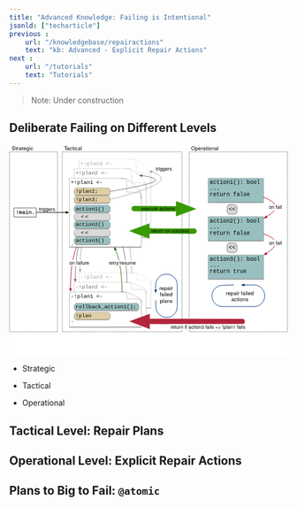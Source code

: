 ```yaml
---
title: "Advanced Knowledge: Failing is Intentional"
jsonld: ["techarticle"]
previous :
    url: "/knowledgebase/repairactions"
    text: "kb: Advanced - Explicit Repair Actions"
next :
    url: "/tutorials"
    text: "Tutorials"
---
```


> Note: Under construction

## Deliberate Failing on Different Levels

<svg xmlns="http://www.w3.org/2000/svg" xmlns:xl="http://www.w3.org/1999/xlink" version="1.1" viewBox="35 54 1046 794" width="1046pt" height="794pt" xmlns:dc="http://purl.org/dc/elements/1.1/"><metadata>Produced by OmniGraffle 7.4.2     <dc:date>2017-09-18 14:45:54 +0000</dc:date></metadata><defs><marker orient="auto" overflow="visible" markerUnits="strokeWidth" id="FilledArrow_Marker" viewBox="-1 -3 7 6" markerWidth="7" markerHeight="6" color="#a5a5a5"><g><path d="M 4.8 0 L 0 -1.8 L 0 1.8 Z" fill="currentColor" stroke="currentColor" stroke-width="1"/></g></marker><marker orient="auto" overflow="visible" markerUnits="strokeWidth" id="FilledArrow_Marker_2" viewBox="-1 -3 7 6" markerWidth="7" markerHeight="6" color="#666"><g><path d="M 4.8 0 L 0 -1.8 L 0 1.8 Z" fill="currentColor" stroke="currentColor" stroke-width="1"/></g></marker><filter id="Shadow" filterUnits="userSpaceOnUse"><feGaussianBlur in="SourceAlpha" result="blur" stdDeviation="1.308"/><feOffset in="blur" result="offset" dx="0" dy="2"/><feFlood flood-color="black" flood-opacity=".5" result="flood"/><feComposite in="flood" in2="offset" operator="in" result="color"/><feMerge><feMergeNode in="color"/><feMergeNode in="SourceGraphic"/></feMerge></filter><font-face font-family="Courier New" font-size="20" panose-1="2 7 3 9 2 2 5 2 4 4" units-per-em="1000" underline-position="-232.91016" underline-thickness="41.015625" slope="0" x-height="422.85156" cap-height="571.28906" ascent="832.5195" descent="-300.29297" font-weight="500"><font-face-src><font-face-name name="CourierNewPSMT"/></font-face-src></font-face><marker orient="auto" overflow="visible" markerUnits="strokeWidth" id="FilledArrow_Marker_3" viewBox="-1 -3 7 6" markerWidth="7" markerHeight="6" color="black"><g><path d="M 4.8 0 L 0 -1.8 L 0 1.8 Z" fill="currentColor" stroke="currentColor" stroke-width="1"/></g></marker><font-face font-family="Helvetica Neue" font-size="18" panose-1="2 0 5 3 0 0 0 2 0 4" units-per-em="1000" underline-position="-100" underline-thickness="50" slope="0" x-height="517" cap-height="714" ascent="951.9958" descent="-212.99744" font-weight="500"><font-face-src><font-face-name name="HelveticaNeue"/></font-face-src></font-face><marker orient="auto" overflow="visible" markerUnits="strokeWidth" id="FilledArrow_Marker_4" viewBox="-1 -3 7 6" markerWidth="7" markerHeight="6" color="#b1001c"><g><path d="M 4.8 0 L 0 -1.8 L 0 1.8 Z" fill="currentColor" stroke="currentColor" stroke-width="1"/></g></marker><marker orient="auto" overflow="visible" markerUnits="strokeWidth" id="FilledArrow_Marker_5" viewBox="-1 -3 7 6" markerWidth="7" markerHeight="6" color="#235e00"><g><path d="M 4.8 0 L 0 -1.8 L 0 1.8 Z" fill="currentColor" stroke="currentColor" stroke-width="1"/></g></marker><marker orient="auto" overflow="visible" markerUnits="strokeWidth" id="FilledArrow_Marker_6" viewBox="-1 -3 7 6" markerWidth="7" markerHeight="6" color="#003776"><g><path d="M 4.8 0 L 0 -1.8 L 0 1.8 Z" fill="currentColor" stroke="currentColor" stroke-width="1"/></g></marker><font-face font-family="Helvetica Neue" font-size="20" panose-1="2 0 5 3 0 0 0 2 0 4" units-per-em="1000" underline-position="-100" underline-thickness="50" slope="0" x-height="517" cap-height="714" ascent="951.9958" descent="-212.99744" font-weight="500"><font-face-src><font-face-name name="HelveticaNeue"/></font-face-src></font-face><marker orient="auto" overflow="visible" markerUnits="strokeWidth" id="FilledArrow_Marker_7" viewBox="-1 -2 4 4" markerWidth="4" markerHeight="4" color="#399a00"><g><path d="M 1.92 0 L 0 -.72 L 0 .72 Z" fill="currentColor" stroke="currentColor" stroke-width="1"/></g></marker><font-face font-family="Courier New" font-size="21" panose-1="2 7 3 9 2 2 5 2 4 4" units-per-em="1000" underline-position="-232.91016" underline-thickness="41.015625" slope="0" x-height="422.85156" cap-height="571.28906" ascent="832.5195" descent="-300.29297" font-weight="500"><font-face-src><font-face-name name="CourierNewPSMT"/></font-face-src></font-face><font-face font-family="Courier New" font-size="22" panose-1="2 7 3 9 2 2 5 2 4 4" units-per-em="1000" underline-position="-232.91016" underline-thickness="41.015625" slope="0" x-height="422.85156" cap-height="571.28906" ascent="832.5195" descent="-300.29297" font-weight="500"><font-face-src><font-face-name name="CourierNewPSMT"/></font-face-src></font-face><marker orient="auto" overflow="visible" markerUnits="strokeWidth" id="FilledArrow_Marker_8" viewBox="-1 -2 4 4" markerWidth="4" markerHeight="4" color="#b1263c"><g><path d="M 1.92 0 L 0 -.72 L 0 .72 Z" fill="currentColor" stroke="currentColor" stroke-width="1"/></g></marker></defs><g stroke="none" stroke-opacity="1" stroke-dasharray="none" fill="none" fill-opacity="1"><title>Knowledgebase - Failing</title><rect fill="white" width="1153" height="919.35"/><g><title>Layer 1</title><path d="M 234 81 L 684 81 L 684 756 L 234 756 Z" stroke="gray" stroke-linecap="round" stroke-linejoin="round" stroke-width="2" stroke-dasharray="4,4"/><path d="M 495.0397 534.9941 C 495.0397 534.9941 494.8093 480.12504 486.0397 432 C 481.06907 404.7229 474.67994 386.88245 470.07717 376.54434" marker-end="url(#FilledArrow_Marker)" stroke="#a5a5a5" stroke-linecap="round" stroke-linejoin="round" stroke-width="2"/><path d="M 711 81 L 1080 81 L 1080 756 L 711 756 Z" stroke="gray" stroke-linecap="round" stroke-linejoin="round" stroke-width="2" stroke-dasharray="4,4"/><path d="M 36 81 L 216 81 L 216 756 L 36 756 Z" stroke="gray" stroke-linecap="round" stroke-linejoin="round" stroke-width="2" stroke-dasharray="4,4"/><path d="M 324 366.46835 C 324 366.46835 312.5612 390.58645 306.0452 438.46835 C 301.56926 471.3591 300.8619 504.83876 300.85773 522.57873" marker-end="url(#FilledArrow_Marker)" stroke="#a5a5a5" stroke-linecap="round" stroke-linejoin="round" stroke-width="2"/><path d="M 306 402.46835 C 306 402.46835 294.5612 426.58645 288.0452 474.46835 C 283.56926 507.3591 282.8619 540.83876 282.85773 558.57873" marker-end="url(#FilledArrow_Marker_2)" stroke="#666" stroke-linecap="round" stroke-linejoin="round" stroke-width="2"/><g filter="url(#Shadow)"><rect x="53.5" y="290.82486" width="83" height="34" stroke="black" stroke-linecap="round" stroke-linejoin="round" stroke-width="1"/><text transform="translate(58.5 296.32486)" fill="black"><tspan font-family="Courier New" font-size="20" font-weight="500" x=".4941406" y="17" textLength="72.01172">!main.</tspan></text></g><line x1="136.5" y1="307.97515" x2="248.10008" y2="308.3793" marker-end="url(#FilledArrow_Marker_3)" stroke="black" stroke-linecap="round" stroke-linejoin="round" stroke-width="2"/><text transform="translate(146.27913 285.0457)" fill="black"><tspan font-family="Helvetica Neue" font-size="18" font-weight="500" x=".008" y="17" textLength="60.984">triggers</tspan></text><g filter="url(#Shadow)"><path d="M 567 573.5771 C 567 561.1349 563.571 559.5956 538.5231 547.2821 L 538.2585 547.1547 C 513.0783 534.7125 512.8164 534.7125 486.9747 534.7125 C 452.5659 534.7125 297 534.7125 297 534.7125 L 297 666.05626 L 567 666.05626 L 567 573.5771 Z" fill="white"/><path d="M 567 573.5771 C 567 561.1349 563.571 559.5956 538.5231 547.2821 L 538.2585 547.1547 C 513.0783 534.7125 512.8164 534.7125 486.9747 534.7125 C 452.5659 534.7125 297 534.7125 297 534.7125 L 297 666.05626 L 567 666.05626 L 567 573.5771 Z M 567 572.93617 C 567 561.1349 566.7354 561.1349 512.8164 561.1349 L 512.8164 561.1349 C 512.8164 534.8412 512.8164 534.7125 488.5569 534.7125" stroke="#a5a5a5" stroke-linecap="round" stroke-linejoin="round" stroke-width=".5"/><text transform="translate(302 539.7125)" fill="#a5a5a5"><tspan font-family="Courier New" font-size="20" font-weight="500" fill="#a5a5a5" x="0" y="17" textLength="120.01953">-!plan3 &lt;-</tspan></text></g><g filter="url(#Shadow)"><path d="M 549 609.4698 C 549 597.0276 545.571 595.4883 520.5231 583.1748 L 520.2585 583.0474 C 495.0783 570.6052 494.8164 570.6052 468.9747 570.6052 C 434.5659 570.6052 279 570.6052 279 570.6052 L 279 701.94894 L 549 701.94894 L 549 609.4698 Z" fill="white"/><path d="M 549 609.4698 C 549 597.0276 545.571 595.4883 520.5231 583.1748 L 520.2585 583.0474 C 495.0783 570.6052 494.8164 570.6052 468.9747 570.6052 C 434.5659 570.6052 279 570.6052 279 570.6052 L 279 701.94894 L 549 701.94894 L 549 609.4698 Z M 549 608.82885 C 549 597.0276 548.7354 597.0276 494.8164 597.0276 L 494.8164 597.0276 C 494.8164 570.7339 494.8164 570.6052 470.5569 570.6052" stroke="#666" stroke-linecap="round" stroke-linejoin="round" stroke-width=".5"/><text transform="translate(284 575.6052)" fill="#666"><tspan font-family="Courier New" font-size="20" font-weight="500" fill="#666" x="0" y="17" textLength="120.01953">-!plan2 &lt;-</tspan></text></g><g filter="url(#Shadow)"><path d="M 531 645.5705 C 531 633.1283 527.571 631.58896 502.5231 619.2755 L 502.2585 619.1481 C 477.0783 606.7059 476.8164 606.7059 450.9747 606.7059 C 416.5659 606.7059 261 606.7059 261 606.7059 L 261 738.0496 L 531 738.0496 L 531 645.5705 Z" fill="white"/><path d="M 531 645.5705 C 531 633.1283 527.571 631.58896 502.5231 619.2755 L 502.2585 619.1481 C 477.0783 606.7059 476.8164 606.7059 450.9747 606.7059 C 416.5659 606.7059 261 606.7059 261 606.7059 L 261 738.0496 L 531 738.0496 L 531 645.5705 Z M 531 644.92954 C 531 633.1283 530.7354 633.1283 476.8164 633.1283 L 476.8164 633.1283 C 476.8164 606.8346 476.8164 606.7059 452.5569 606.7059" stroke="black" stroke-linecap="round" stroke-linejoin="round" stroke-width=".5"/><text transform="translate(266 611.7059)" fill="black"><tspan font-family="Courier New" font-size="20" font-weight="500" x="0" y="17" textLength="120.01953">-!plan1 &lt;-</tspan><tspan font-family="Courier New" font-size="20" font-weight="500" x="0" y="86" textLength="12.001953"></tspan><tspan font-family="Courier New" font-size="20" font-weight="500" x="0" y="109" textLength="12.001953">.</tspan></text></g><path d="M 477.0397 570.9941 C 477.0397 570.9941 476.8093 516.12504 468.0397 468 C 463.06907 440.7229 456.67994 422.88245 452.07717 412.54434" marker-end="url(#FilledArrow_Marker_2)" stroke="#666" stroke-linecap="round" stroke-linejoin="round" stroke-width="2"/><g filter="url(#Shadow)"><path d="M 567 184.40784 C 567 160.03437 563.571 157.01888 538.5231 132.89756 L 538.2585 132.64798 C 513.0783 108.27451 512.8164 108.27451 486.9747 108.27451 C 452.5659 108.27451 297 108.27451 297 108.27451 L 297 365.56863 L 567 365.56863 L 567 184.40784 Z" fill="white"/><path d="M 567 184.40784 C 567 160.03437 563.571 157.01888 538.5231 132.89756 L 538.2585 132.64798 C 513.0783 108.27451 512.8164 108.27451 486.9747 108.27451 C 452.5659 108.27451 297 108.27451 297 108.27451 L 297 365.56863 L 567 365.56863 L 567 184.40784 Z M 567 183.15224 C 567 160.03437 566.7354 160.03437 512.8164 160.03437 L 512.8164 160.03437 C 512.8164 108.52666 512.8164 108.27451 488.5569 108.27451" stroke="#a5a5a5" stroke-linecap="round" stroke-linejoin="round" stroke-width=".5"/><text transform="translate(302 113.27451)" fill="#a5a5a5"><tspan font-family="Courier New" font-size="20" font-weight="500" fill="#a5a5a5" x="0" y="17" textLength="120.01953">+!plan3 &lt;-</tspan></text></g><g filter="url(#Shadow)"><path d="M 549 220.30053 C 549 195.92705 545.571 192.91157 520.5231 168.79024 L 520.2585 168.54067 C 495.0783 144.1672 494.8164 144.1672 468.9747 144.1672 C 434.5659 144.1672 279 144.1672 279 144.1672 L 279 401.4613 L 549 401.4613 L 549 220.30053 Z" fill="white"/><path d="M 549 220.30053 C 549 195.92705 545.571 192.91157 520.5231 168.79024 L 520.2585 168.54067 C 495.0783 144.1672 494.8164 144.1672 468.9747 144.1672 C 434.5659 144.1672 279 144.1672 279 144.1672 L 279 401.4613 L 549 401.4613 L 549 220.30053 Z M 549 219.04493 C 549 195.92705 548.7354 195.92705 494.8164 195.92705 L 494.8164 195.92705 C 494.8164 144.41935 494.8164 144.1672 470.5569 144.1672" stroke="#666" stroke-linecap="round" stroke-linejoin="round" stroke-width=".5"/><text transform="translate(284 149.1672)" fill="#666"><tspan font-family="Courier New" font-size="20" font-weight="500" fill="#666" x="0" y="17" textLength="120.01953">+!plan2 &lt;-</tspan></text></g><g filter="url(#Shadow)"><path d="M 531 256.4012 C 531 232.02774 527.571 229.01226 502.5231 204.89093 L 502.2585 204.64136 C 477.0783 180.26789 476.8164 180.26789 450.9747 180.26789 C 416.5659 180.26789 261 180.26789 261 180.26789 L 261 437.562 L 531 437.562 L 531 256.4012 Z" fill="white"/><path d="M 531 256.4012 C 531 232.02774 527.571 229.01226 502.5231 204.89093 L 502.2585 204.64136 C 477.0783 180.26789 476.8164 180.26789 450.9747 180.26789 C 416.5659 180.26789 261 180.26789 261 180.26789 L 261 437.562 L 531 437.562 L 531 256.4012 Z M 531 255.14562 C 531 232.02774 530.7354 232.02774 476.8164 232.02774 L 476.8164 232.02774 C 476.8164 180.52003 476.8164 180.26789 452.5569 180.26789" stroke="black" stroke-linecap="round" stroke-linejoin="round" stroke-width=".5"/><text transform="translate(266 185.26789)" fill="black"><tspan font-family="Courier New" font-size="20" font-weight="500" x="0" y="17" textLength="120.01953">+!plan1 &lt;-</tspan><tspan font-family="Courier New" font-size="20" font-weight="500" x="0" y="63" textLength="24.003906"></tspan><tspan font-family="Courier New" font-size="20" font-weight="500" x="0" y="247" textLength="12.001953">.</tspan></text></g><path d="M 287.9548 437.8992 C 287.9548 437.8992 276.516 462.0173 270 509.8992 C 265.52406 542.79 264.8167 576.2696 264.81253 594.0096" marker-end="url(#FilledArrow_Marker_4)" stroke="#b1001c" stroke-linecap="round" stroke-linejoin="round" stroke-width="2"/><rect x="261" y="486.26564" width="74" height="22" fill="white"/><text transform="translate(261 486.51364)" fill="black"><tspan font-family="Helvetica Neue" font-size="18" font-weight="500" x=".163" y="17" textLength="64.332">on failur</tspan><tspan font-family="Helvetica Neue" font-size="18" font-weight="500" x="64.171" y="17" textLength="9.666">e</tspan></text><path d="M 459 606.9941 C 459 606.9941 458.76965 552.12504 450 504 C 445.0294 476.7229 438.64026 458.88245 434.0375 448.54434" marker-end="url(#FilledArrow_Marker_5)" stroke="#235e00" stroke-linecap="round" stroke-linejoin="round" stroke-width="2"/><path d="M 585 639 L 585.8562 663.6467 C 586.60785 685.2846 604.4394 702.3967 626.0898 702.2572 L 626.6031 702.2539 C 648.40234 702.1134 666 684.402 666 662.60226 L 666 580 C 666 557.9086 648.0914 540 626 540 L 625 540 C 602.9086 540 585 557.9086 585 580 L 585 599.1" marker-end="url(#FilledArrow_Marker_6)" stroke="#003776" stroke-linecap="round" stroke-linejoin="round" stroke-width="2"/><rect x="594" y="576" width="61" height="81" fill="white"/><text transform="translate(599 581.16)" fill="black"><tspan font-family="Helvetica Neue" font-size="20" font-weight="500" x=".13" y="19" textLength="6.66">r</tspan><tspan font-family="Helvetica Neue" font-size="20" font-weight="500" x="6.43" y="19" textLength="44.44">epair</tspan><tspan font-family="Helvetica Neue" font-size="20" font-weight="500" x="1.43" y="42.56" textLength="48.14">failed</tspan><tspan font-family="Helvetica Neue" font-size="20" font-weight="500" x="1.42" y="66.119995" textLength="48.16">plans</tspan></text><path d="M 414 229.5 C 414 229.5 577.35077 203.0236 585 189 C 588.83496 181.96923 564.80646 173.75765 533.7845 170.30876" marker-end="url(#FilledArrow_Marker_2)" stroke="#666" stroke-linecap="round" stroke-linejoin="round" stroke-width="2"/><path d="M 414 259.44118 C 414 259.44118 585.1518 219.15532 603 189 C 611.2659 175.03444 595.2415 163.37117 570.8406 156.22161" marker-end="url(#FilledArrow_Marker)" stroke="#a5a5a5" stroke-linecap="round" stroke-linejoin="round" stroke-width="2"/><text transform="translate(585 135.248)" fill="black"><tspan font-family="Helvetica Neue" font-size="18" font-weight="500" x=".008" y="17" textLength="60.984">triggers</tspan></text><rect x="408.8577" y="486.26564" width="102" height="22" fill="white"/><text transform="translate(408.8577 486.51364)" fill="black"><tspan font-family="Helvetica Neue" font-size="18" font-weight="500" x=".321" y="17" textLength="5.994">r</tspan><tspan font-family="Helvetica Neue" font-size="18" font-weight="500" x="5.991" y="17" textLength="42.318">etry/r</tspan><tspan font-family="Helvetica Neue" font-size="18" font-weight="500" x="47.985" y="17" textLength="53.694">esume</tspan></text><text transform="translate(44 54.72)" fill="black"><tspan font-family="Helvetica Neue" font-size="20" font-weight="500" x=".32" y="19" textLength="80.36">Strategic</tspan></text><text transform="translate(240.5 54.72)" fill="black"><tspan font-family="Helvetica Neue" font-size="20" font-weight="500" x=".3" y="19" textLength="11.48">T</tspan><tspan font-family="Helvetica Neue" font-size="20" font-weight="500" x="9.56" y="19" textLength="58.14">actical</tspan></text><line x1="504" y1="294.05882" x2="671.1006" y2="294.75893" marker-end="url(#FilledArrow_Marker_7)" stroke="#399a00" stroke-linecap="round" stroke-linejoin="round" stroke-width="20"/><g filter="url(#Shadow)"><rect x="783" y="180" width="207" height="90" fill="#99c0c0"/><rect x="783" y="180" width="207" height="90" stroke="gray" stroke-linecap="round" stroke-linejoin="round" stroke-width="1"/><text transform="translate(788 185)" fill="black"><tspan font-family="Courier New" font-size="21" font-weight="500" x="0" y="17" textLength="189.03076">action1(): bool</tspan><tspan font-family="Courier New" font-size="21" font-weight="500" x="0" y="40" textLength="37.806152">...</tspan><tspan font-family="Courier New" font-size="21" font-weight="500" x="0" y="63" textLength="151.22461">return false</tspan></text></g><path d="M 863.5 279 L 880.5 279 C 886.0228 279 890.5 283.47715 890.5 289 L 890.5 305 C 890.5 310.52285 886.0228 315 880.5 315 L 863.5 315 C 857.9772 315 853.5 310.52285 853.5 305 L 853.5 289 C 853.5 283.47715 857.9772 279 863.5 279 Z" fill="#dadada"/><path d="M 863.5 279 L 880.5 279 C 886.0228 279 890.5 283.47715 890.5 289 L 890.5 305 C 890.5 310.52285 886.0228 315 880.5 315 L 863.5 315 C 857.9772 315 853.5 310.52285 853.5 305 L 853.5 289 C 853.5 283.47715 857.9772 279 863.5 279 Z" stroke="black" stroke-linecap="round" stroke-linejoin="round" stroke-width="1"/><text transform="translate(858.5 284.5)" fill="black"><tspan font-family="Courier New" font-size="22" font-weight="500" x=".29785156" y="18" textLength="26.404297">&lt;&lt;</tspan></text><g filter="url(#Shadow)"><rect x="783" y="324" width="207" height="90" fill="#99c0c0"/><rect x="783" y="324" width="207" height="90" stroke="gray" stroke-linecap="round" stroke-linejoin="round" stroke-width="1"/><text transform="translate(788 329)" fill="black"><tspan font-family="Courier New" font-size="21" font-weight="500" x="0" y="17" textLength="189.03076">action2(): bool</tspan><tspan font-family="Courier New" font-size="21" font-weight="500" x="0" y="40" textLength="37.806152">...</tspan><tspan font-family="Courier New" font-size="21" font-weight="500" x="0" y="63" textLength="151.22461">return false</tspan></text></g><path d="M 863.5 423 L 880.5 423 C 886.0228 423 890.5 427.47715 890.5 433 L 890.5 449 C 890.5 454.52285 886.0228 459 880.5 459 L 863.5 459 C 857.9772 459 853.5 454.52285 853.5 449 L 853.5 433 C 853.5 427.47715 857.9772 423 863.5 423 Z" fill="#dadada"/><path d="M 863.5 423 L 880.5 423 C 886.0228 423 890.5 427.47715 890.5 433 L 890.5 449 C 890.5 454.52285 886.0228 459 880.5 459 L 863.5 459 C 857.9772 459 853.5 454.52285 853.5 449 L 853.5 433 C 853.5 427.47715 857.9772 423 863.5 423 Z" stroke="black" stroke-linecap="round" stroke-linejoin="round" stroke-width="1"/><text transform="translate(858.5 428.5)" fill="black"><tspan font-family="Courier New" font-size="22" font-weight="500" x=".29785156" y="18" textLength="26.404297">&lt;&lt;</tspan></text><g filter="url(#Shadow)"><rect x="783" y="468" width="207" height="90" fill="#99c0c0"/><rect x="783" y="468" width="207" height="90" stroke="gray" stroke-linecap="round" stroke-linejoin="round" stroke-width="1"/><text transform="translate(788 473)" fill="black"><tspan font-family="Courier New" font-size="21" font-weight="500" x="0" y="17" textLength="189.03076">action3(): bool</tspan><tspan font-family="Courier New" font-size="21" font-weight="500" x="0" y="40" textLength="37.806152">...</tspan><tspan font-family="Courier New" font-size="21" font-weight="500" x="0" y="63" textLength="138.62256">return true</tspan></text></g><path d="M 990 250.89967 C 1015.1686 260.66607 1035 273.0916 1035 288 C 1035 300.58187 1020.8752 313.10744 1001.338 324.4147" marker-end="url(#FilledArrow_Marker_4)" stroke="#b1001c" stroke-linecap="round" stroke-linejoin="round" stroke-width="2"/><path d="M 990 388.8121 C 1015.1686 397.09815 1035 408.35726 1035 423.26564 C 1035 435.90574 1020.7441 449.3275 1001.0664 461.83315" marker-end="url(#FilledArrow_Marker_4)" stroke="#b1001c" stroke-linecap="round" stroke-linejoin="round" stroke-width="2"/><rect x="1009.4683" y="278.03513" width="51" height="22" fill="white"/><text transform="translate(1010.4683 278.28313)" fill="black"><tspan font-family="Helvetica Neue" font-size="18" font-weight="500" x=".335" y="17" textLength="48.33">on fail</tspan></text><rect x="1009.4845" y="411.54474" width="51" height="22" fill="white"/><text transform="translate(1010.4845 411.79274)" fill="black"><tspan font-family="Helvetica Neue" font-size="18" font-weight="500" x=".335" y="17" textLength="48.33">on fail</tspan></text><text transform="translate(717.5 54.72)" fill="black"><tspan font-family="Helvetica Neue" font-size="20" font-weight="500" x=".14" y="19" textLength="103.72">Operational</tspan></text><path d="M 877.628 580.62805 L 835.2897 581.774 C 813.5276 582.36304 796.2325 600.24755 796.3728 622.0171 L 796.3742 622.2311 C 796.51465 644.0304 814.2261 661.62805 836.0258 661.62805 L 954.628 661.62805 C 976.7194 661.62805 994.628 643.71944 994.628 621.62805 L 994.628 620.62805 C 994.628 598.53666 976.7194 580.62805 954.628 580.62805 L 917.528 580.62805" marker-end="url(#FilledArrow_Marker_6)" stroke="#003776" stroke-linecap="round" stroke-linejoin="round" stroke-width="2"/><rect x="839" y="594" width="124" height="58" fill="white"/><text transform="translate(844 599.44)" fill="black"><tspan font-family="Helvetica Neue" font-size="20" font-weight="500" x="4.78" y="19" textLength="6.66">r</tspan><tspan font-family="Helvetica Neue" font-size="20" font-weight="500" x="11.08" y="19" textLength="98.14">epair failed</tspan><tspan font-family="Helvetica Neue" font-size="20" font-weight="500" x="24.59" y="42.56" textLength="64.82">actions</tspan></text><text transform="translate(529.8793 283.6834)" fill="black"><tspan font-family="Helvetica Neue" font-size="18" font-weight="500" x=".496" y="17" textLength="127.008">execute actions</tspan></text><g filter="url(#Shadow)"><path d="M 289 216 L 404 216 C 409.52285 216 414 220.47715 414 226 L 414 233 C 414 238.52285 409.52285 243 404 243 L 289 243 C 283.47715 243 279 238.52285 279 233 L 279 226 C 279 220.47715 283.47715 216 289 216 Z" fill="#decfa6"/><path d="M 289 216 L 404 216 C 409.52285 216 414 220.47715 414 226 L 414 233 C 414 238.52285 409.52285 243 404 243 L 289 243 C 283.47715 243 279 238.52285 279 233 L 279 226 C 279 220.47715 283.47715 216 289 216 Z" stroke="gray" stroke-linecap="round" stroke-linejoin="round" stroke-width="1"/><text transform="translate(284 218)" fill="black"><tspan font-family="Courier New" font-size="20" font-weight="500" fill="black" x="0" y="17" textLength="84.01367">!plan2;</tspan></text></g><g filter="url(#Shadow)"><path d="M 289 245.94118 L 404 245.94118 C 409.52285 245.94118 414 250.41833 414 255.94118 L 414 262.94118 C 414 268.46402 409.52285 272.94118 404 272.94118 L 289 272.94118 C 283.47715 272.94118 279 268.46402 279 262.94118 L 279 255.94118 C 279 250.41833 283.47715 245.94118 289 245.94118 Z" fill="#decfa6"/><path d="M 289 245.94118 L 404 245.94118 C 409.52285 245.94118 414 250.41833 414 255.94118 L 414 262.94118 C 414 268.46402 409.52285 272.94118 404 272.94118 L 289 272.94118 C 283.47715 272.94118 279 268.46402 279 262.94118 L 279 255.94118 C 279 250.41833 283.47715 245.94118 289 245.94118 Z" stroke="gray" stroke-linecap="round" stroke-linejoin="round" stroke-width="1"/><text transform="translate(284 247.94118)" fill="black"><tspan font-family="Courier New" font-size="20" font-weight="500" x="0" y="17" textLength="84.01367">!plan3;</tspan></text></g><g filter="url(#Shadow)"><path d="M 289 280.9608 L 404 280.9608 C 409.52285 280.9608 414 285.43794 414 290.9608 L 414 297.9608 C 414 303.48363 409.52285 307.9608 404 307.9608 L 289 307.9608 C 283.47715 307.9608 279 303.48363 279 297.9608 L 279 290.9608 C 279 285.43794 283.47715 280.9608 289 280.9608 Z" fill="#99c0c0"/><path d="M 289 280.9608 L 404 280.9608 C 409.52285 280.9608 414 285.43794 414 290.9608 L 414 297.9608 C 414 303.48363 409.52285 307.9608 404 307.9608 L 289 307.9608 C 283.47715 307.9608 279 303.48363 279 297.9608 L 279 290.9608 C 279 285.43794 283.47715 280.9608 289 280.9608 Z" stroke="gray" stroke-linecap="round" stroke-linejoin="round" stroke-width="1"/><text transform="translate(284 282.9608)" fill="black"><tspan font-family="Courier New" font-size="20" font-weight="500" x="0" y="17" textLength="108.01758">action1()</tspan></text></g><g filter="url(#Shadow)"><path d="M 289 311.07843 L 404 311.07843 C 409.52285 311.07843 414 315.5556 414 321.07843 L 414 328.07843 C 414 333.60128 409.52285 338.07843 404 338.07843 L 289 338.07843 C 283.47715 338.07843 279 333.60128 279 328.07843 L 279 321.07843 C 279 315.5556 283.47715 311.07843 289 311.07843 Z" fill="#dadada"/><path d="M 289 311.07843 L 404 311.07843 C 409.52285 311.07843 414 315.5556 414 321.07843 L 414 328.07843 C 414 333.60128 409.52285 338.07843 404 338.07843 L 289 338.07843 C 283.47715 338.07843 279 333.60128 279 328.07843 L 279 321.07843 C 279 315.5556 283.47715 311.07843 289 311.07843 Z" stroke="gray" stroke-linecap="round" stroke-linejoin="round" stroke-width="1"/><text transform="translate(284 313.07843)" fill="black"><tspan font-family="Courier New" font-size="20" font-weight="500" x="20" y="17" textLength="28.00781">&lt;&lt;</tspan></text></g><g filter="url(#Shadow)"><path d="M 289 341.0196 L 404 341.0196 C 409.52285 341.0196 414 345.49676 414 351.0196 L 414 358.0196 C 414 363.54246 409.52285 368.0196 404 368.0196 L 289 368.0196 C 283.47715 368.0196 279 363.54246 279 358.0196 L 279 351.0196 C 279 345.49676 283.47715 341.0196 289 341.0196 Z" fill="#99c0c0"/><path d="M 289 341.0196 L 404 341.0196 C 409.52285 341.0196 414 345.49676 414 351.0196 L 414 358.0196 C 414 363.54246 409.52285 368.0196 404 368.0196 L 289 368.0196 C 283.47715 368.0196 279 363.54246 279 358.0196 L 279 351.0196 C 279 345.49676 283.47715 341.0196 289 341.0196 Z" stroke="gray" stroke-linecap="round" stroke-linejoin="round" stroke-width="1"/><text transform="translate(284 343.0196)" fill="black"><tspan font-family="Courier New" font-size="20" font-weight="500" x="0" y="17" textLength="108.01758">action2()</tspan></text></g><g filter="url(#Shadow)"><path d="M 289 370.9608 L 404 370.9608 C 409.52285 370.9608 414 375.43794 414 380.9608 L 414 387.9608 C 414 393.48363 409.52285 397.9608 404 397.9608 L 289 397.9608 C 283.47715 397.9608 279 393.48363 279 387.9608 L 279 380.9608 C 279 375.43794 283.47715 370.9608 289 370.9608 Z" fill="#dadada"/><path d="M 289 370.9608 L 404 370.9608 C 409.52285 370.9608 414 375.43794 414 380.9608 L 414 387.9608 C 414 393.48363 409.52285 397.9608 404 397.9608 L 289 397.9608 C 283.47715 397.9608 279 393.48363 279 387.9608 L 279 380.9608 C 279 375.43794 283.47715 370.9608 289 370.9608 Z" stroke="gray" stroke-linecap="round" stroke-linejoin="round" stroke-width="1"/><text transform="translate(284 372.9608)" fill="black"><tspan font-family="Courier New" font-size="20" font-weight="500" x="20" y="17" textLength="28.00781">&lt;&lt;</tspan></text></g><g filter="url(#Shadow)"><path d="M 289 400.90196 L 404 400.90196 C 409.52285 400.90196 414 405.3791 414 410.90196 L 414 417.90196 C 414 423.4248 409.52285 427.90196 404 427.90196 L 289 427.90196 C 283.47715 427.90196 279 423.4248 279 417.90196 L 279 410.90196 C 279 405.3791 283.47715 400.90196 289 400.90196 Z" fill="#99c0c0"/><path d="M 289 400.90196 L 404 400.90196 C 409.52285 400.90196 414 405.3791 414 410.90196 L 414 417.90196 C 414 423.4248 409.52285 427.90196 404 427.90196 L 289 427.90196 C 283.47715 427.90196 279 423.4248 279 417.90196 L 279 410.90196 C 279 405.3791 283.47715 400.90196 289 400.90196 Z" stroke="gray" stroke-linecap="round" stroke-linejoin="round" stroke-width="1"/><text transform="translate(284 402.90196)" fill="black"><tspan font-family="Courier New" font-size="20" font-weight="500" x="0" y="17" textLength="108.01758">action3()</tspan></text></g><g filter="url(#Shadow)"><path d="M 289 648.9804 L 512 648.9804 C 517.52285 648.9804 522 653.45754 522 658.9804 L 522 665.9804 C 522 671.5032 517.52285 675.9804 512 675.9804 L 289 675.9804 C 283.47715 675.9804 279 671.5032 279 665.9804 L 279 658.9804 C 279 653.45754 283.47715 648.9804 289 648.9804 Z" fill="#99c0c0"/><path d="M 289 648.9804 L 512 648.9804 C 517.52285 648.9804 522 653.45754 522 658.9804 L 522 665.9804 C 522 671.5032 517.52285 675.9804 512 675.9804 L 289 675.9804 C 283.47715 675.9804 279 671.5032 279 665.9804 L 279 658.9804 C 279 653.45754 283.47715 648.9804 289 648.9804 Z" stroke="gray" stroke-linecap="round" stroke-linejoin="round" stroke-width="1"/><text transform="translate(284 650.9804)" fill="black"><tspan font-family="Courier New" font-size="20" font-weight="500" x="0" y="17" textLength="228.0371">rollback_action1();</tspan></text></g><g filter="url(#Shadow)"><path d="M 289 683.0196 L 404 683.0196 C 409.52285 683.0196 414 687.4968 414 693.0196 L 414 700.0196 C 414 705.54246 409.52285 710.0196 404 710.0196 L 289 710.0196 C 283.47715 710.0196 279 705.54246 279 700.0196 L 279 693.0196 C 279 687.4968 283.47715 683.0196 289 683.0196 Z" fill="#decfa6"/><path d="M 289 683.0196 L 404 683.0196 C 409.52285 683.0196 414 687.4968 414 693.0196 L 414 700.0196 C 414 705.54246 409.52285 710.0196 404 710.0196 L 289 710.0196 C 283.47715 710.0196 279 705.54246 279 700.0196 L 279 693.0196 C 279 687.4968 283.47715 683.0196 289 683.0196 Z" stroke="gray" stroke-linecap="round" stroke-linejoin="round" stroke-width="1"/><text transform="translate(284 685.0196)" fill="black"><tspan font-family="Courier New" font-size="20" font-weight="500" x="0" y="17" textLength="60.009766">!plan</tspan></text></g><line x1="729" y1="378.57843" x2="551.9194" y2="378.1586" marker-end="url(#FilledArrow_Marker_7)" stroke="#399a00" stroke-linecap="round" stroke-linejoin="round" stroke-width="20"/><text transform="translate(566.81245 367.6158)" fill="black"><tspan font-family="Helvetica Neue" font-size="18" font-weight="500" x="1.4905047" y="17" textLength="5.994">r</tspan><tspan font-family="Helvetica Neue" font-size="18" font-weight="500" x="7.160505" y="17" textLength="31.338">etur</tspan><tspan font-family="Helvetica Neue" font-size="18" font-weight="500" x="38.822505" y="17" textLength="106.362">n on success</tspan></text><line x1="909.9804" y1="717.63725" x2="552.89994" y2="717.1501" marker-end="url(#FilledArrow_Marker_8)" stroke="#b1263c" stroke-linecap="round" stroke-linejoin="round" stroke-width="20"/><rect x="633.1677" y="727.4034" width="297" height="22" fill="white"/><text transform="translate(633.1677 727.6514)" fill="black"><tspan font-family="Helvetica Neue" font-size="18" font-weight="500" x="8.19" y="17" textLength="5.994">r</tspan><tspan font-family="Helvetica Neue" font-size="18" font-weight="500" x="13.86" y="17" textLength="31.338">etur</tspan><tspan font-family="Helvetica Neue" font-size="18" font-weight="500" x="45.522" y="17" textLength="243.288">n if action3 fails =&gt; !plan1 fails</tspan></text></g></g></svg>

* Strategic

* Tactical

* Operational


## Tactical Level: Repair Plans


## Operational Level: Explicit Repair Actions
 

## Plans to Big to Fail: `@atomic`
